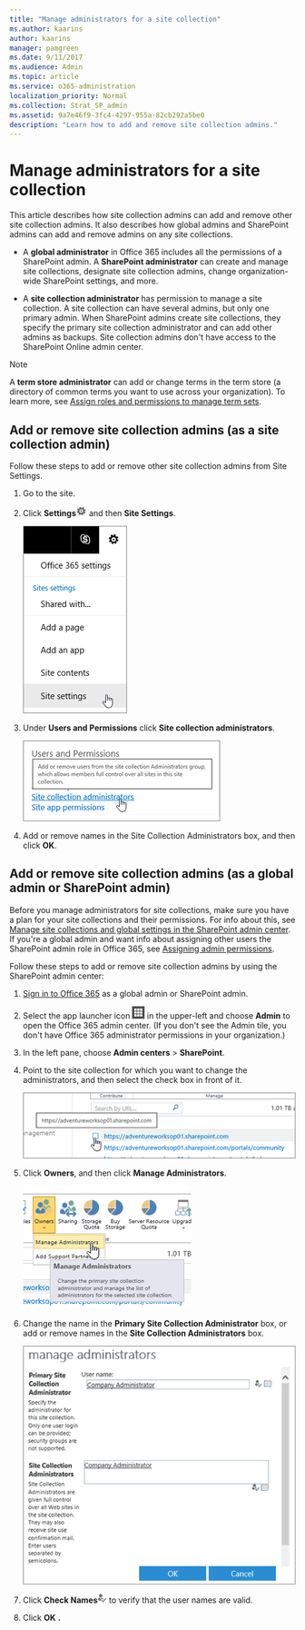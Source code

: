 ```yaml
---
title: "Manage administrators for a site collection"
ms.author: kaarins
author: kaarins
manager: pamgreen
ms.date: 9/11/2017
ms.audience: Admin
ms.topic: article
ms.service: o365-administration
localization_priority: Normal
ms.collection: Strat_SP_admin
ms.assetid: 9a7e46f9-3fc4-4297-955a-82cb292a5be0
description: "Learn how to add and remove site collection admins."
---
```


# Manage administrators for a site collection

This article describes how site collection admins can add and remove other site collection admins. It also describes how global admins and SharePoint admins can add and remove admins on any site collections.
  
- A **global administrator** in Office 365 includes all the permissions of a SharePoint admin. A **SharePoint administrator** can create and manage site collections, designate site collection admins, change organization-wide SharePoint settings, and more. 
    
-  A **site collection administrator** has permission to manage a site collection. A site collection can have several admins, but only one primary admin. When SharePoint admins create site collections, they specify the primary site collection administrator and can add other admins as backups. Site collection admins don't have access to the SharePoint Online admin center. 
    
> [!NOTE]
> A **term store administrator** can add or change terms in the term store (a directory of common terms you want to use across your organization). To learn more, see [Assign roles and permissions to manage term sets](https://support.office.com/article/951216b9-81ac-4850-9ea0-7ad4c45eb231). 
  
## Add or remove site collection admins (as a site collection admin)
<a name="__toc341786266"> </a>

Follow these steps to add or remove other site collection admins from Site Settings.
  
1. Go to the site.
    
2. Click **Settings**![Gear shaped settings button](media/96dc60c0-3b6b-4dd7-b246-7d1750653462.png) and then **Site Settings**.
    
     ![Choose Settings, Site Settings](media/475ae6dd-1b16-4a13-a6d3-37c41ff05a24.png)
  
3. Under **Users and Permissions** click **Site collection administrators**.
    
     ![Site collection administrators highlighted under users and permissions](media/a1b732b1-a641-45a8-8088-29a1de50c0e8.PNG)
  
4. Add or remove names in the Site Collection Administrators box, and then click **OK**.
    
## Add or remove site collection admins (as a global admin or SharePoint admin)
<a name="__toc341786265"> </a>

Before you manage administrators for site collections, make sure you have a plan for your site collections and their permissions. For info about this, see [Manage site collections and global settings in the SharePoint admin center](manage-site-collections-and-global-settings-in-the-sharepoint-admin-center). If you're a global admin and want info about assigning other users the SharePoint admin role in Office 365, see [Assigning admin permissions](https://support.office.com/article/F44FBE43-7E11-475B-A1B2-3F00719A853A).
  
Follow these steps to add or remove site collection admins by using the SharePoint admin center:
  
1. [Sign in to Office 365](e9eb7d51-5430-4929-91ab-6157c5a050b4) as a global admin or SharePoint admin. 
    
2. Select the app launcher icon ![The icon that looks like a waffle and represents a button click that will reveal multiple application tiles for selection.](media/3b8a317e-13ba-4bd4-864e-1ccd47af39ee.png) in the upper-left and choose **Admin** to open the Office 365 admin center. (If you don't see the Admin tile, you don't have Office 365 administrator permissions in your organization.) 
    
3. In the left pane, choose **Admin centers** > **SharePoint**.
    
4. Point to the site collection for which you want to change the administrators, and then select the check box in front of it. 
    
     ![SPO Selecting a collection from within the site collection list](media/6e5db026-befa-46b7-9e05-77c022919c88.PNG)
  
5. Click **Owners**, and then click **Manage Administrators**.
    
     ![SPO Site administrator owners button with Manage Administrators highlighted.](media/45326c50-d66f-44e7-b5f3-65ff85ca18f7.PNG)
  
6. Change the name in the **Primary Site Collection Administrator** box, or add or remove names in the **Site Collection Administrators** box. 
    
     ![Site administrator dialog box.](media/488ca762-cbe2-458c-8e21-7f640471a565.PNG)
  
7. Click **Check Names**![Check Names button](media/bfa3e094-27e7-4ded-b5b9-de97518f6375.png) to verify that the user names are valid. 
    
8. Click **OK** **.**
    

